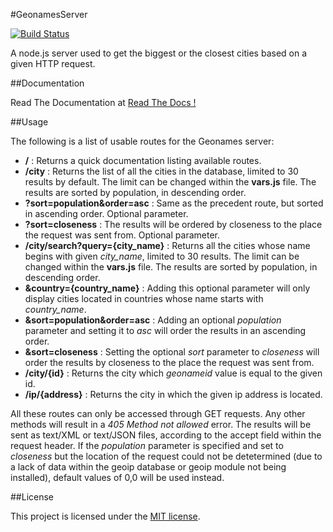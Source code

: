 #GeonamesServer

[![Build Status](https://secure.travis-ci.org/alchemy-fr/GeonamesServer.png?branch=master)](https://travis-ci.org/alchemy-fr/GeonamesServer)

A node.js server used to get the biggest or the closest cities based on a given HTTP request.

##Documentation

Read The Documentation at [Read The Docs !](https://geonames-server.readthedocs.org/)


##Usage

The following is a list of usable routes for the Geonames server:

*  **/** : Returns a quick documentation listing available routes.
*  **/city** : Returns the list of all the cities in the database, limited to 30 results by default. The limit can be changed within the **vars.js** file. The results are sorted by population, in descending order.
  *  **?sort=population&order=asc** : Same as the precedent route, but sorted in ascending order. Optional parameter.
  *  **?sort=closeness** : The results will be ordered by closeness to the place the request was sent from. Optional parameter.
*  **/city/search?query={city_name}** : Returns all the cities whose name begins with given *city_name*, limited to 30 results. The limit can be changed within the **vars.js** file. The results are sorted by population, in descending order.
  *  **&country={country_name}** : Adding this optional parameter will only display cities located in countries whose name starts with *country_name*.
  *  **&sort=population&order=asc** : Adding an optional *population* parameter and setting it to *asc* will order the results in an ascending order.
  *  **&sort=closeness** : Setting the optional *sort* parameter to *closeness* will order the results by closeness to the place the request was sent from.
*  **/city/{id}** : Returns the city which *geonameid* value is equal to the given id.
*  **/ip/{address}** : Returns the city in which the given ip address is located.

All these routes can only be accessed through GET requests. Any other methods will result in a *405 Method not allowed* error. The results will be sent as text/XML or text/JSON files, according to the accept field within the request header. If the *population* parameter is specified and set to *closeness* but the location of the request could not be detetermined (due to a lack of data within the geoip database or geoip module not being installed), default values of 0,0 will be used instead.


##License

This project is licensed under the [MIT license](http://opensource.org/licenses/MIT).



